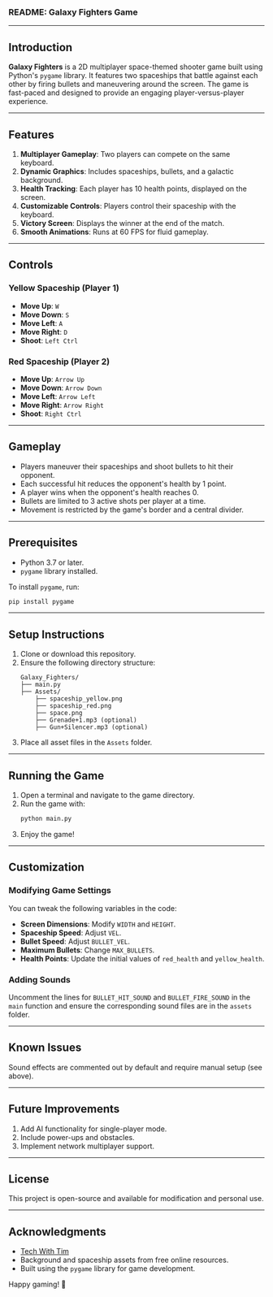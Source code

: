 ### README: Galaxy Fighters Game

---

## Introduction

**Galaxy Fighters** is a 2D multiplayer space-themed shooter game built using Python's `pygame` library. It features two spaceships that battle against each other by firing bullets and maneuvering around the screen. The game is fast-paced and designed to provide an engaging player-versus-player experience.

---

## Features

1. **Multiplayer Gameplay**: Two players can compete on the same keyboard.
2. **Dynamic Graphics**: Includes spaceships, bullets, and a galactic background.
3. **Health Tracking**: Each player has 10 health points, displayed on the screen.
4. **Customizable Controls**: Players control their spaceship with the keyboard.
5. **Victory Screen**: Displays the winner at the end of the match.
6. **Smooth Animations**: Runs at 60 FPS for fluid gameplay.

---

## Controls

### Yellow Spaceship (Player 1)

- **Move Up**: `W`
- **Move Down**: `S`
- **Move Left**: `A`
- **Move Right**: `D`
- **Shoot**: `Left Ctrl`

### Red Spaceship (Player 2)

- **Move Up**: `Arrow Up`
- **Move Down**: `Arrow Down`
- **Move Left**: `Arrow Left`
- **Move Right**: `Arrow Right`
- **Shoot**: `Right Ctrl`

---

## Gameplay

- Players maneuver their spaceships and shoot bullets to hit their opponent.
- Each successful hit reduces the opponent's health by 1 point.
- A player wins when the opponent's health reaches 0.
- Bullets are limited to 3 active shots per player at a time.
- Movement is restricted by the game's border and a central divider.

---

## Prerequisites

- Python 3.7 or later.
- `pygame` library installed.

To install `pygame`, run:
```bash
pip install pygame
```

---

## Setup Instructions

1. Clone or download this repository.
2. Ensure the following directory structure:
   ```
   Galaxy_Fighters/
   ├── main.py
   ├── Assets/
       ├── spaceship_yellow.png
       ├── spaceship_red.png
       ├── space.png
       ├── Grenade+1.mp3 (optional)
       ├── Gun+Silencer.mp3 (optional)
   ```
3. Place all asset files in the `Assets` folder.

---

## Running the Game

1. Open a terminal and navigate to the game directory.
2. Run the game with:
   ```bash
   python main.py
   ```
3. Enjoy the game!

---

## Customization

### Modifying Game Settings

You can tweak the following variables in the code:
- **Screen Dimensions**: Modify `WIDTH` and `HEIGHT`.
- **Spaceship Speed**: Adjust `VEL`.
- **Bullet Speed**: Adjust `BULLET_VEL`.
- **Maximum Bullets**: Change `MAX_BULLETS`.
- **Health Points**: Update the initial values of `red_health` and `yellow_health`.

### Adding Sounds

Uncomment the lines for `BULLET_HIT_SOUND` and `BULLET_FIRE_SOUND` in the `main` function and ensure the corresponding sound files are in the `assets` folder.

---

## Known Issues

Sound effects are commented out by default and require manual setup (see above).

---

## Future Improvements

1. Add AI functionality for single-player mode.
2. Include power-ups and obstacles.
3. Implement network multiplayer support.

---

## License

This project is open-source and available for modification and personal use. 

---

## Acknowledgments

- [Tech With Tim](https://www.youtube.com/@TechWithTim)
- Background and spaceship assets from free online resources.
- Built using the `pygame` library for game development.

Happy gaming! 🚀

